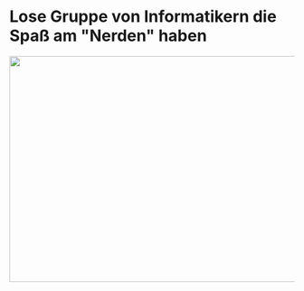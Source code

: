 # Lose Gruppe von Informatikern die Spaß am "Nerden" haben

<img src="https://media.tenor.com/pCvKzv6CMh4AAAAM/joel-rotate.gif" width="800" height="400">
